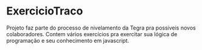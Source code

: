 # ExercicioTraco
Projeto faz parte do processo de nivelamento da Tegra pra possiveis novos colaboradores.
Contem vários exercícios pra exercitar sua lógica de programação e seu conhecimento em javascript.

